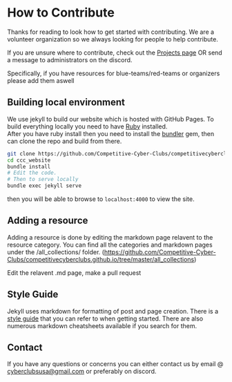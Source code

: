 # How to Contribute

Thanks for reading to look how to get started with contributing. We are a volunteer organization so we always looking for people to help contribute.

If you are unsure where to contribute, check out the [Projects page](https://github.com/Competitive-Cyber-Clubs/competitivecyberclubs.github.io/projects/1) OR send a message to administrators on the discord. 

Specifically, if you have resources for blue-teams/red-teams or organizers please add them aswell

## Building local environment

We use jekyll to build our website which is hosted with GitHub Pages. To build everything locally you need to have [Ruby](https://jekyllrb.com/docs/installation/) installed.  
After you have ruby install then you need to install the [bundler](https://jekyllrb.com/docs/ruby-101/#bundler) gem, then can clone the repo and build from there.

```bash
git clone https://github.com/Competitive-Cyber-Clubs/competitivecyberclubs.github.io.git ccc_website
cd ccc_website
bundle install
# Edit the code.
# Then to serve locally
bundle exec jekyll serve
```

then you will be able to browse to `localhost:4000` to view the site.

## Adding a resource

Adding a resource is done by editing the markdown page relavent to the resource category. You can find all the categories and markdown pages under the /all_collections/ folder. (https://github.com/Competitive-Cyber-Clubs/competitivecyberclubs.github.io/tree/master/all_collections)

Edit the relavent .md page, make a pull request


## Style Guide

Jekyll uses markdown for formatting of post and page creation. There is a [style guide](Style-Guide.md) that you can refer to when getting started. There are also numerous markdown cheatsheets available if you search for them.

## Contact

If you have any questions or concerns you can either contact us by email @ [cyberclubsusa@gmail.com](mailto:cyberclubuse@gmail.com) or preferably on discord.
